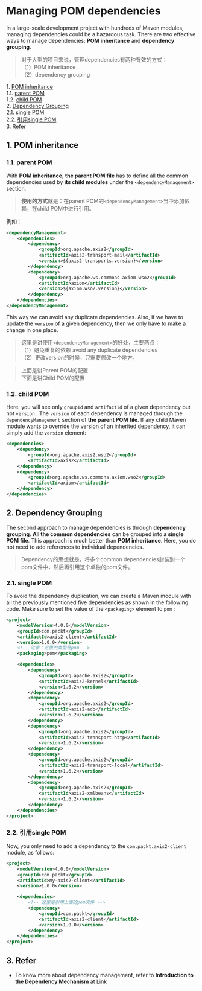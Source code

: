 # Managing POM dependencies

In a large-scale development project with hundreds of Maven modules, managing dependencies could be a hazardous task. There are two effective ways to manage dependencies: **POM inheritance** and **dependency grouping**.  

> 对于大型的项目来说，管理dependencies有两种有效的方式：  
> （1）POM inheritance  
> （2）dependency grouping

1\.  [POM inheritance](#pominheritance)  
1.1\.  [parent POM](#parentpom)  
1.2\.  [child POM](#childpom)  
2\.  [Dependency Grouping](#dependencygrouping)  
2.1\.  [single POM](#singlepom)  
2.2\.  [引用single POM](#引用singlepom)  
3\.  [Refer](#refer)  

<a name="pominheritance"></a>

## 1\. POM inheritance

<a name="parentpom"></a>

### 1.1\. parent POM

With **POM inheritance**, **the parent POM file** has to define all the common dependencies used by **its child modules** under the `<dependencyManagement>` section. 

> **使用的方式**就是：在parent POM的`<dependencyManagement>`当中添加依赖，在child POM中进行引用。

例如：

```xml
<dependencyManagement>
    <dependencies>
        <dependency>
            <groupId>org.apache.axis2</groupId>
            <artifactId>axis2-transport-mail</artifactId>
            <version>${axis2-transports.version}</version>
        </dependency>
        <dependency>
            <groupId>org.apache.ws.commons.axiom.wso2</groupId>
            <artifactId>axiom</artifactId>
            <version>${axiom.wso2.version}</version>
        </dependency>
    </dependencies>
</dependencyManagement>
```

This way we can avoid any duplicate dependencies. Also, if we have to update the `version` of a given dependency, then we only have to make a change in one place.

> 这里是讲使用`<dependencyManagement>`的好处，主要两点：  
> （1）避免重复的依赖 avoid any duplicate dependencies  
> （2）更改version的时候，只需要修改一个地方。

> 上面是讲Parent POM的配置  
> 下面是讲Child POM的配置

<a name="childpom"></a>

### 1.2\. child POM

Here, you will see only `groupId` and `artifactId` of a given dependency but not `version` . The `version` of each dependency is managed through the `dependencyManagement` section of **the parent POM file**. If any child Maven module wants to override the version of an inherited dependency, it can simply add the `version` element:

```xml
<dependencies>
    <dependency>
        <groupId>org.apache.axis2.wso2</groupId>
        <artifactId>axis2</artifactId>
    </dependency>
    <dependency>
        <groupId>org.apache.ws.commons.axiom.wso2</groupId>
        <artifactId>axiom</artifactId>
    </dependency>
</dependencies>
```

<a name="dependencygrouping"></a>

## 2\. Dependency Grouping

The second approach to manage dependencies is through **dependency grouping**. **All the common dependencies** can be grouped into **a single POM file**. This approach is much better than **POM inheritance**. Here, you do not need to add references to individual dependencies.

> Dependency的思想就是，将多个common dependencies封装到一个pom文件中，然后再引用这个单独的pom文件。

<a name="singlepom"></a>

### 2.1\. single POM

To avoid the dependency duplication, we can create a Maven module with all the previously mentioned five dependencies as shown in the following code. Make sure to set the value of the `<packaging>` element to `pom` :

```xml
<project>
    <modelVersion>4.0.0</modelVersion>
    <groupId>com.packt</groupId>
    <artifactId>axis2-client</artifactId>
    <version>1.0.0</version>
    <!-- 注意：这里的类型是pom -->
    <packaging>pom</packaging>

    <dependencies>
        <dependency>
            <groupId>org.apache.axis2</groupId>
            <artifactId>axis2-kernel</artifactId>
            <version>1.6.2</version>
        </dependency>
        <dependency>
            <groupId>org.apache.axis2</groupId>
            <artifactId>axis2-adb</artifactId>
            <version>1.6.2</version>
        </dependency>
        <dependency>
            <groupId>org.apache.axis2</groupId>
            <artifactId>axis2-transport-http</artifactId>
            <version>1.6.2</version>
        </dependency>
        <dependency>
            <groupId>org.apache.axis2</groupId>
            <artifactId>axis2-transport-local</artifactId>
            <version>1.6.2</version>
        </dependency>
        <dependency>
            <groupId>org.apache.axis2</groupId>
            <artifactId>axis2-xmlbeans</artifactId>
            <version>1.6.2</version>
        </dependency>
    </dependencies>
</project>
```

<a name="引用singlepom"></a>

### 2.2\. 引用single POM

Now, you only need to add a dependency to the `com.packt.axis2-client` module, as follows:

```xml
<project>
    <modelVersion>4.0.0</modelVersion>
    <groupId>com.packt</groupId>
    <artifactId>my-axis2-client</artifactId>
    <version>1.0.0</version>

    <dependencies>
        <!-- 这里是引用上面的pom文件 -->
        <dependency>
            <groupId>com.packt</groupId>
            <artifactId>axis2-client</artifactId>
            <version>1.0.0</version>
        </dependency>
    </dependencies>
</project>
```

<a name="refer"></a>

## 3\. Refer

- To know more about dependency management, refer to **Introduction to the Dependency Mechanism** at [Link](http://maven.apache.org/guides/introduction/introduction-to-dependency-mechanism.html)
